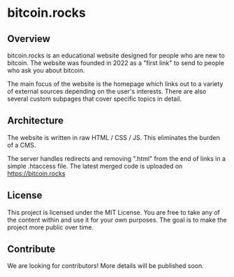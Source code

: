 # bitcoin.rocks
## Overview
bitcoin.rocks is an educational website designed for people who are new to bitcoin. The website was founded in 2022 as a "first link" to send to people who ask you about bitcoin.

The main focus of the website is the homepage which links out to a variety of external sources depending on the user's interests. There are also several custom subpages that cover specific topics in detail.

## Architecture
The website is written in raw HTML / CSS / JS. This eliminates the burden of a CMS.

The server handles redirects and removing ".html" from the end of links in a simple .htaccess file. The latest merged code is uploaded on https://bitcoin.rocks

## License

This project is licensed under the MIT License. You are free to take any of the content within and use it for your own purposes. The goal is to make the project more public over time.

## Contribute
We are looking for contributors! More details will be published soon.
